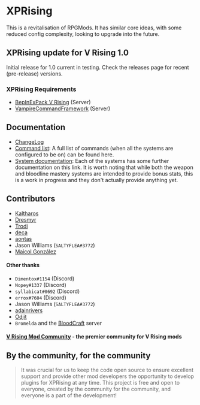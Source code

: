 # XPRising

This is a revitalisation of RPGMods. It has similar core ideas, with some reduced config complexity, looking to upgrade into the future.

## XPRising update for V Rising 1.0

Initial release for 1.0 current in testing. Check the releases page for recent (pre-release) versions.

### XPRising Requirements

- [BepInExPack V Rising](https://v-rising.thunderstore.io/package/BepInEx/BepInExPack_V_Rising/) (Server)
- [VampireCommandFramework](https://v-rising.thunderstore.io/package/deca/VampireCommandFramework/) (Server)

## Documentation

- [ChangeLog](CHANGELOG.md)
- [Command list](Command.md): A full list of commands (when all the systems are configured to be on) can be found here.
- [System documentation](Documentation.md): Each of the systems has some further documentation on this link. It is worth noting that
while both the weapon and bloodline mastery systems are intended to provide bonus stats, this is a work in progress and they don't actually provide anything yet.

## Contributors

- [Kaltharos](https://github.com/Kaltharos)
- [Dresmyr](https://github.com/Darkon47)
- [Trodi](https://github.com/oscarpedrero)
- [deca](https://github.com/decaprime)
- [aontas](https://github.com/aontas)
- Jason Williams (`SALTYFLEA#3772`)
- [Maicol González](https://github.com/nerzhei)

#### Other thanks

- `Dimentox#1154` (Discord)
- `Nopey#1337` (Discord)
- `syllabicat#0692` (Discord)
- `errox#7604` (Discord)
- Jason Williams (`SALTYFLEA#3772`)
- [adainrivers](https://github.com/adainrivers)
- [Odjit](https://github.com/Odjit)
- `Bromelda` and the [BloodCraft](https://discord.gg/aDh98KtEWZ) server

#### [V Rising Mod Community](https://discord.gg/vrisingmods) - the premier community for V Rising mods

## By the community, for the community

> It was crucial for us to keep the code open source to ensure excellent support and provide other mod developers the opportunity to develop plugins for XPRising at any time. This project is free and open to everyone, created by the community for the community, and everyone is a part of the development!